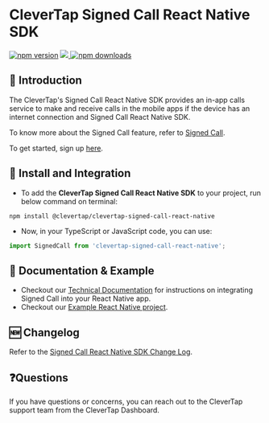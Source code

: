 # CleverTap Signed Call React Native SDK

[![npm version](https://badge.fury.io/js/clevertap-signed-call-react-native.svg)](https://badge.fury.io/js/clevertap-signed-call-react-native)
<a href="https://github.com/CleverTap/clevertap-signed-call-react-native-sdk/releases">
<img src="https://img.shields.io/github/release/CleverTap/clevertap-signed-call-react-native-sdk.svg" />
</a>
[![npm downloads](https://img.shields.io/npm/dm/clevertap-signed-call-react-native-sdk.svg)](https://www.npmjs.com/package/clevertap-signed-call-react-native-sdk)

## 👋 Introduction

The CleverTap's Signed Call React Native SDK provides an in-app calls service to make and receive calls in the mobile apps if the device has an internet connection and Signed Call React Native SDK.

To know more about the Signed Call feature, refer to [Signed Call](https://docs.clevertap.com/docs/signed-call).

To get started, sign up [here](https://clevertap.com/live-product-demo/).

## 🚀 Install and Integration

- To add the **CleverTap Signed Call React Native SDK** to your project, run below command on terminal:

```text
npm install @clevertap/clevertap-signed-call-react-native
```

- Now, in your TypeScript or JavaScript code, you can use:

```javascript
import SignedCall from 'clevertap-signed-call-react-native';
```

## 📑 Documentation & Example

- Checkout our [Technical Documentation](https://developer.clevertap.com/docs/signed-call-react-native-sdk) for instructions on integrating Signed Call into your React Native app.
- Checkout our [Example React Native project](./example).

## 🆕 Changelog

Refer to the [Signed Call React Native SDK Change Log](./CHANGELOG.md).

## ❓Questions

If you have questions or concerns, you can reach out to the CleverTap support team from the CleverTap Dashboard.
